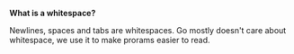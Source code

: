 **What is a whitespace?**

Newlines, spaces and tabs are whitespaces. Go mostly doesn't care about whitespace, we use it to make prorams easier to read.